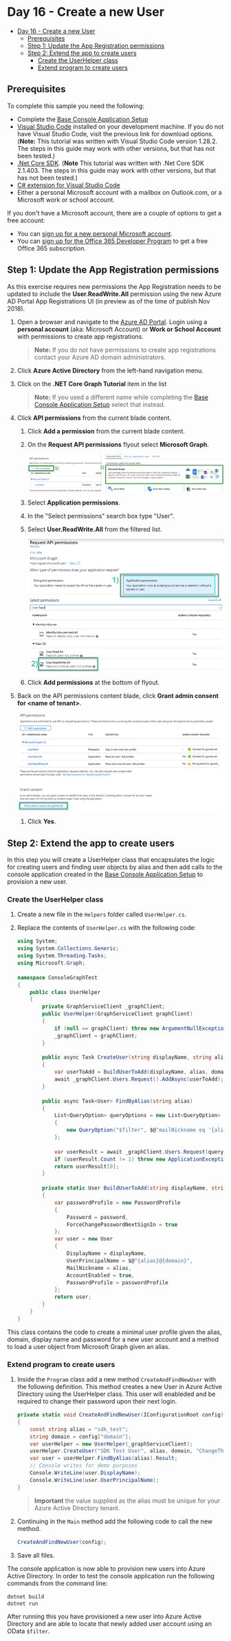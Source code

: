 # Day 16 - Create a new User

- [Day 16 - Create a new User](#day-16-create-a-new-user)
    - [Prerequisites](#prerequisites)
    - [Step 1: Update the App Registration permissions](#step-1-update-the-app-registration-permissions)
    - [Step 2: Extend the app to create users](#step-2-extend-the-app-to-create-users)
        - [Create the UserHelper class](#create-the-userhelper-class)
        - [Extend program to create users](#extend-program-to-create-users)

## Prerequisites

To complete this sample you need the following:

- Complete the [Base Console Application Setup](../base-console-app/)
- [Visual Studio Code](https://code.visualstudio.com/) installed on your development machine. If you do not have Visual Studio Code, visit the previous link for download options. (**Note:** This tutorial was written with Visual Studio Code version 1.28.2. The steps in this guide may work with other versions, but that has not been tested.)
- [.Net Core SDK](https://www.microsoft.com/net/download/dotnet-core/2.1#sdk-2.1.403). (**Note** This tutorial was written with .Net Core SDK 2.1.403.  The steps in this guide may work with other versions, but that has not been tested.)
- [C# extension for Visual Studio Code](https://marketplace.visualstudio.com/items?itemName=ms-vscode.csharp)
- Either a personal Microsoft account with a mailbox on Outlook.com, or a Microsoft work or school account.

If you don't have a Microsoft account, there are a couple of options to get a free account:

- You can [sign up for a new personal Microsoft account](https://signup.live.com/signup?wa=wsignin1.0&rpsnv=12&ct=1454618383&rver=6.4.6456.0&wp=MBI_SSL_SHARED&wreply=https://mail.live.com/default.aspx&id=64855&cbcxt=mai&bk=1454618383&uiflavor=web&uaid=b213a65b4fdc484382b6622b3ecaa547&mkt=E-US&lc=1033&lic=1).
- You can [sign up for the Office 365 Developer Program](https://developer.microsoft.com/office/dev-program) to get a free Office 365 subscription.


## Step 1: Update the App Registration permissions

As this exercise requires new permissions the App Registration needs to be updated to include  the **User.ReadWrite.All** permission using the new Azure AD Portal App Registrations UI (in preview as of the time of publish Nov 2018).

1. Open a browser and navigate to the [Azure AD Portal](https://aad.portal.azure.com). Login using a **personal account** (aka: Microsoft Account) or **Work or School Account** with permissions to create app registrations.

    > **Note:** If you do not have permissions to create app registrations contact your Azure AD domain administrators.

1. Click **Azure Active Directory** from the left-hand navigation menu.

1. Click on the **.NET Core Graph Tutorial** item in the list

    > **Note:** If you used a different name while completing the [Base Console Application Setup](../base-console-app/) select that instead.

1. Click **API permissions** from the current blade content.

    1. Click **Add a permission** from the current blade content.
    1. On the **Request API permissions** flyout select **Microsoft Graph**.

        ![Screenshot of selecting Microsoft Graph permission to add to app registration](Images/aad-create-app-05.png)

    1. Select **Application permissions**.
    1. In the "Select permissions" search box type "User".
    1. Select **User.ReadWrite.All** from the filtered list.

        ![Screenshot of adding application permission for User.Read.All permission](Images/aad-create-app-06.png)

    1. Click **Add permissions** at the bottom of flyout.

1. Back on the API permissions content blade, click **Grant admin consent for \<name of tenant\>**.

    ![Screenshot of granting admin consent for newly added permission](Images/aad-create-app-07.png)

    1. Click **Yes**.

## Step 2: Extend the app to create users

In this step you will create a UserHelper class that encapsulates the logic for creating users and finding user objects by alias and then add calls to the console application created in the [Base Console Application Setup](../base-console-app/) to provision a new user.

### Create the UserHelper class

1. Create a new file in the `Helpers` folder called `UserHelper.cs`.
1. Replace the contents of `UserHelper.cs` with the following code:

    ```cs
    using System;
    using System.Collections.Generic;
    using System.Threading.Tasks;
    using Microsoft.Graph;

    namespace ConsoleGraphTest
    {
        public class UserHelper
        {
            private GraphServiceClient _graphClient;
            public UserHelper(GraphServiceClient graphClient)
            {
                if (null == graphClient) throw new ArgumentNullException(nameof(graphClient));
                _graphClient = graphClient;
            }

            public async Task CreateUser(string displayName, string alias, string domain, string password)
            {
                var userToAdd = BuildUserToAdd(displayName, alias, domain, password);
                await _graphClient.Users.Request().AddAsync(userToAdd);
            }

            public async Task<User> FindByAlias(string alias)
            {
                List<QueryOption> queryOptions = new List<QueryOption>
                {
                    new QueryOption("$filter", $@"mailNickname eq '{alias}'")
                };

                var userResult = await _graphClient.Users.Request(queryOptions).GetAsync();
                if (userResult.Count != 1) throw new ApplicationException($"Unable to find a user with the alias {alias}");
                return userResult[0];
            }

            private static User BuildUserToAdd(string displayName, string alias, string domain, string password)
            {
                var passwordProfile = new PasswordProfile
                {
                    Password = password,
                    ForceChangePasswordNextSignIn = true
                };
                var user = new User
                {
                    DisplayName = displayName,
                    UserPrincipalName = $@"{alias}@{domain}",
                    MailNickname = alias,
                    AccountEnabled = true,
                    PasswordProfile = passwordProfile
                };
                return user;
            }
        }
    }
    ```
This class contains the code to create a minimal user profile given the alias, domain, display name and password for a new user account and a method to load a user object from Microsoft Graph given an alias.

### Extend program to create users

1. Inside the `Program` class add a new method `CreateAndFindNewUser` with the following definition.  This method creates a new User in Azure Active Directory using the UserHelper class. This user will enableded and be required to change their password upon their next login.

    ```cs
    private static void CreateAndFindNewUser(IConfigurationRoot config)
    {
        const string alias = "sdk_test";
        string domain = config["domain"];
        var userHelper = new UserHelper(_graphServiceClient);
        userHelper.CreateUser("SDK Test User", alias, domain, "ChangeThis!0").GetAwaiter().GetResult();
        var user = userHelper.FindByAlias(alias).Result;
        // Console writes for demo purposes
        Console.WriteLine(user.DisplayName);
        Console.WriteLine(user.UserPrincipalName);
    }
    ```
    > **Important** the value supplied as the alias must be unique for your Azure Active Directory tenant.

1. Continuing in the `Main` method add the following code to call the new method.

    ```cs
    CreateAndFindNewUser(config);
    ```
1. Save all files.

The console application is now able to provision new users into Azure Active Directory. In order to test the console application run the following commands from the command line:

```
dotnet build
dotnet run
```

After running this you have provisioned a new user into Azure Active Directory and are able to locate that newly added user account using an OData `$filter`.